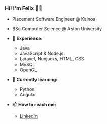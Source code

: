 ### Hi! I'm Felix 👋✨

- Placement Software Engineer @ Kainos
- BSc Computer Science @ Aston University

- 🌱 **Experience:**
  - Java
  - JavaScript & Node.js
  - Laravel, Nunjucks, HTML, CSS
  - MySQL
  - OpenGL
  
- 🔭 **Currently learning:**
  - Python
  - Angular

- 📫 **How to reach me:**
  - [LinkedIn](https://linkedin.com/in/felixmoore)
<!--
**felixmoore/felixmoore** is a ✨ _special_ ✨ repository because its `README.md` (this file) appears on your GitHub profile.

Here are some ideas to get you started:

- 🔭 I’m currently working on ...
- 🌱 I’m currently learning ...
- 👯 I’m looking to collaborate on ...
- 🤔 I’m looking for help with ...
- 💬 Ask me about ...
- 📫 How to reach me: ...
- 😄 Pronouns: ...
- ⚡ Fun fact: ...
-->
